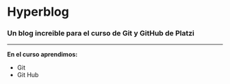# Hyperblog
### Un blog increible para el curso de Git y GitHub de Platzi

------------

**En el curso aprendimos:**
- Git
- Git Hub